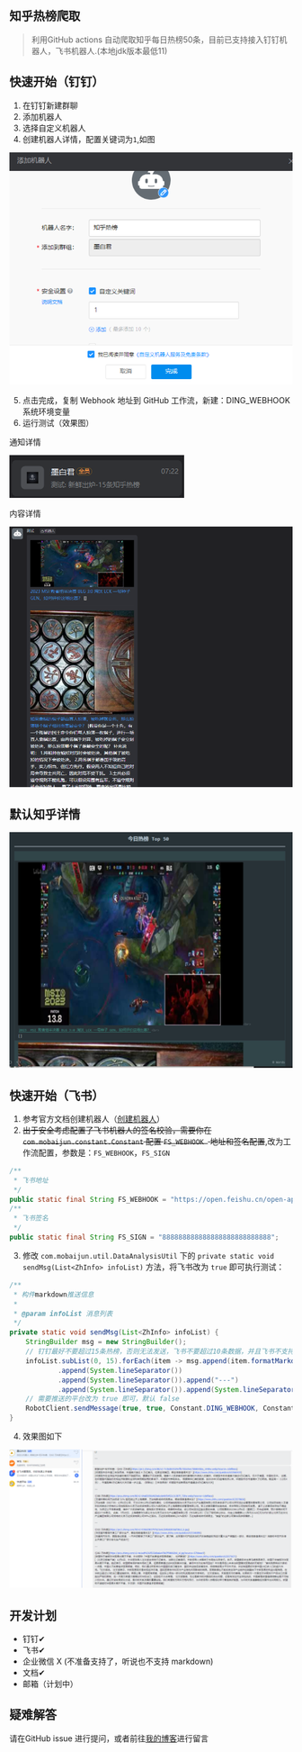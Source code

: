 ## 知乎热榜爬取

> 利用GitHub actions 自动爬取知乎每日热榜50条，目前已支持接入钉钉机器人，飞书机器人.(本地jdk版本最低11)

## 快速开始（钉钉）

1. 在钉钉新建群聊
2. 添加机器人
3. 选择自定义机器人
4. 创建机器人详情，配置关键词为`1`,如图

![img.png](img/3.png)

5. 点击完成，复制 Webhook 地址到 GitHub 工作流，新建：DING_WEBHOOK 系统环境变量
6. 运行测试（效果图）

通知详情

![](img/4.png)

内容详情

![](img/2.png)

## 默认知乎详情

![](img/5.png)

## 快速开始（飞书）

1. 参考官方文档创建机器人（[创建机器人](https://open.feishu.cn/document/client-docs/bot-v3/add-custom-bot#399d949c)）
2. ~~出于安全考虑配置了飞书机器人的签名校验，需要你在 `com.mobaijun.constant.Constant` 配置 `FS_WEBHOOK ` 地址和签名配置~~,改为工作流配置，参数是：`FS_WEBHOOK`，`FS_SIGN`

~~~java
/**
 * 飞书地址
 */
public static final String FS_WEBHOOK = "https://open.feishu.cn/open-apis/bot/v2/hook/888888888888888888888888888";
/**
 * 飞书签名
 */
public static final String FS_SIGN = "888888888888888888888888888";
~~~

3. 修改 `com.mobaijun.util.DataAnalysisUtil` 下的 `private static void sendMsg(List<ZhInfo> infoList)` 方法，将飞书改为 `true` 即可执行测试：

~~~java
/**
 * 构件markdown推送信息
 *
 * @param infoList 消息列表
 */
private static void sendMsg(List<ZhInfo> infoList) {
    StringBuilder msg = new StringBuilder();
    // 钉钉最好不要超过15条热榜，否则无法发送，飞书不要超过10条数据，并且飞书不支持markdown，后续有空在优化飞书显示内容
    infoList.subList(0, 15).forEach(item -> msg.append(item.formatMarkdownMsg())
            .append(System.lineSeparator())
            .append(System.lineSeparator()).append("---")
            .append(System.lineSeparator()).append(System.lineSeparator()));
    // 需要推送的平台改为 true 即可，默认 false
    RobotClient.sendMessage(true, true, Constant.DING_WEBHOOK, Constant.FS_WEBHOOK, msg.toString());
}
~~~

4. 效果图如下

![飞书效果图](img/6.png)

## 开发计划

- 钉钉✔
- 飞书✔
- 企业微信 X (不准备支持了，听说也不支持 markdown)
- 文档✔
- 邮箱（计划中）

## 疑难解答

请在GitHub issue 进行提问，或者前往[我的博客](https://www.mobaijun.com/contact/)进行留言
